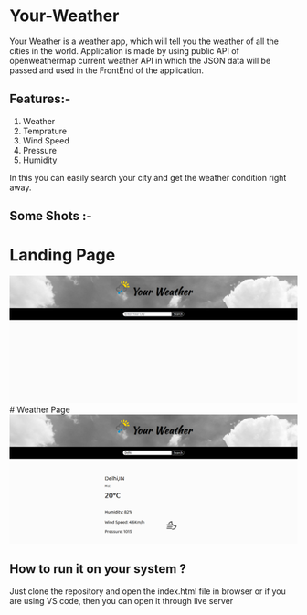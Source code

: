 # Your-Weather
Your Weather is a weather app, which will tell you the weather of all the cities in the world. 
Application is made by using public API of openweathermap current weather API in which the JSON 
data will be passed and used in the FrontEnd of the application. 
## Features:-
1. Weather
2. Temprature
3. Wind Speed
4. Pressure
5. Humidity

In this you can easily search your city and get the weather condition right away.

## Some Shots :-
# Landing Page 
<img src ="Landing.png"/>
# Weather Page
<img src ="weather.png"/>

## How to run it on your system ?
Just clone the repository and open the index.html file in browser or if you are using VS code,
then you can open it through live server
